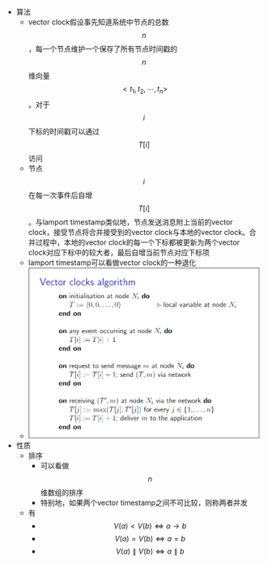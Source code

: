 - 算法
	- vector clock假设事先知道系统中节点的总数$$n$$，每一个节点维护一个保存了所有节点时间戳的$$n$$维向量$$<t_1, t_2, \cdots, t_n>$$。对于$$i$$下标的时间戳可以通过$$T[i]$$访问
	- 节点$$i$$在每一次事件后自增$$T[i]$$。与lamport timestamp类似地，节点发送消息附上当前的vector clock，接受节点将合并接受到的vector clock与本地的vector clock。合并过程中，本地的vector clock的每一个下标都被更新为两个vector clock对应下标中的较大者，最后自增当前节点对应下标项
	- lamport timestamp可以看做vector clock的一种退化
	- ![image.png](../assets/image_1676033853845_0.png)
- 性质
	- 排序
		- 可以看做$$n$$维数组的排序
		- 特别地，如果两个vector timestamp之间不可比较，则称两者并发
	- 有
		- $$V(a) < V(b) \Leftrightarrow a \to b$$
		- $$V(a) = V(b) \Leftrightarrow a = b$$
		- $$V(a) \parallel V(b) \Leftrightarrow a \parallel b$$
